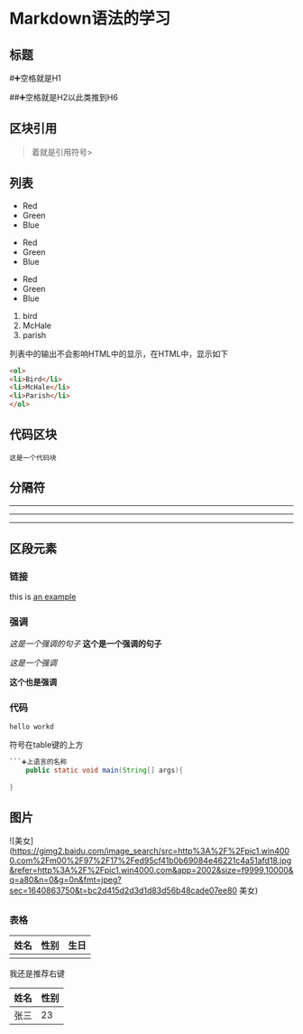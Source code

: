 # Markdown语法的学习

## 标题

#➕空格就是H1

##➕空格就是H2以此类推到H6

## 区块引用

> 着就是引用符号>

## 列表

* Red
* Green
* Blue

+ Red
+ Green
+ Blue

- Red
- Green
- Blue

1. bird
2. McHale
3. parish

列表中的输出不会影响HTML中的显示，在HTML中，显示如下

```html
<ol>
<li>Bird</li>
<li>McHale</li>
<li>Parish</li>
</ol>
```

## 代码区块

```shell
这是一个代码块
```

## 分隔符

---

----

****

## 区段元素

### 链接

this is [an example](http://www.baidu.com "title")

[foo]: http://www.baidu.com
[google]: http://google.com "google"

### 强调

*这是一个强调的句子*
**这个是一个强调的句子**

_这是一个强调_

__这个也是强调__

### 代码

```hello workd```

符号在table键的上方

```java
```➕上语言的名称
    public static void main(String[] args){
    
}
```





## 图片

![美女](https://gimg2.baidu.com/image_search/src=http%3A%2F%2Fpic1.win4000.com%2Fm00%2F97%2F17%2Fed95cf41b0b69084e46221c4a51afd18.jpg&refer=http%3A%2F%2Fpic1.win4000.com&app=2002&size=f9999,10000&q=a80&n=0&g=0n&fmt=jpeg?sec=1640863750&t=bc2d415d2d3d1d83d56b48cade07ee80 美女)

## 

### 表格

| 姓名 | 性别 | 生日 |
| ---- | ---- | ---- |
|      |      |      |

我还是推荐右键

|姓名|性别|
|--|--|
|张三|23|

